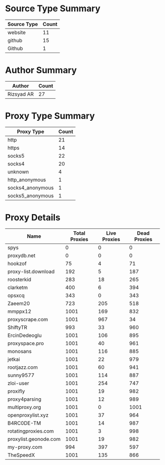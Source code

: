 # Source Type Summary

| Source Type | Count |
|-------------|-------|
| website | 11 |
| github | 15 |
| Github | 1 |


# Author Summary

| Author | Count |
|--------|-------|
| Rizsyad AR | 27 |


# Proxy Type Summary

| Proxy Type | Count |
|------------|-------|
| http | 21 |
| https | 14 |
| socks5 | 22 |
| socks4 | 20 |
| unknown | 4 |
| http_anonymous | 1 |
| socks4_anonymous | 1 |
| socks5_anonymous | 1 |


# Proxy Details

| Name | Total Proxies | Live Proxies | Dead Proxies |
|------|---------------|--------------|---------------|
| spys | 0 | 0 | 0 |
| proxydb.net | 0 | 0 | 0 |
| hookzof | 75 | 4 | 71 |
| proxy-list.download | 192 | 5 | 187 |
| roosterkid | 283 | 18 | 265 |
| clarketm | 400 | 6 | 394 |
| opsxcq | 343 | 0 | 343 |
| Zaeem20 | 723 | 205 | 518 |
| mmppx12 | 1001 | 169 | 832 |
| proxyscrape.com | 1001 | 967 | 34 |
| ShiftyTR | 993 | 33 | 960 |
| ErcinDedeoglu | 1001 | 106 | 895 |
| proxyspace.pro | 1001 | 40 | 961 |
| monosans | 1001 | 116 | 885 |
| jetkai | 1001 | 22 | 979 |
| rootjazz.com | 1001 | 60 | 941 |
| sunny9577 | 1001 | 114 | 887 |
| zloi-user | 1001 | 254 | 747 |
| proxifly | 1001 | 19 | 982 |
| proxy4parsing | 1001 | 12 | 989 |
| multiproxy.org | 1001 | 0 | 1001 |
| openproxylist.xyz | 1001 | 37 | 964 |
| B4RC0DE-TM | 1001 | 14 | 987 |
| rotatingproxies.com | 1001 | 3 | 998 |
| proxylist.geonode.com | 1001 | 19 | 982 |
| my-proxy.com | 994 | 397 | 597 |
| TheSpeedX | 1001 | 135 | 866 |

